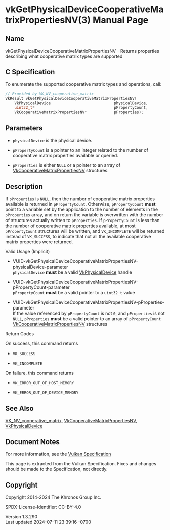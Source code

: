 # vkGetPhysicalDeviceCooperativeMatrixPropertiesNV(3) Manual Page

## Name

vkGetPhysicalDeviceCooperativeMatrixPropertiesNV - Returns properties
describing what cooperative matrix types are supported



## <a href="#_c_specification" class="anchor"></a>C Specification

To enumerate the supported cooperative matrix types and operations,
call:

``` c
// Provided by VK_NV_cooperative_matrix
VkResult vkGetPhysicalDeviceCooperativeMatrixPropertiesNV(
    VkPhysicalDevice                            physicalDevice,
    uint32_t*                                   pPropertyCount,
    VkCooperativeMatrixPropertiesNV*            pProperties);
```

## <a href="#_parameters" class="anchor"></a>Parameters

- `physicalDevice` is the physical device.

- `pPropertyCount` is a pointer to an integer related to the number of
  cooperative matrix properties available or queried.

- `pProperties` is either `NULL` or a pointer to an array of
  [VkCooperativeMatrixPropertiesNV](https://registry.khronos.org/vulkan/specs/1.3-extensions/man/html/VkCooperativeMatrixPropertiesNV.html)
  structures.

## <a href="#_description" class="anchor"></a>Description

If `pProperties` is `NULL`, then the number of cooperative matrix
properties available is returned in `pPropertyCount`. Otherwise,
`pPropertyCount` **must** point to a variable set by the application to
the number of elements in the `pProperties` array, and on return the
variable is overwritten with the number of structures actually written
to `pProperties`. If `pPropertyCount` is less than the number of
cooperative matrix properties available, at most `pPropertyCount`
structures will be written, and `VK_INCOMPLETE` will be returned instead
of `VK_SUCCESS`, to indicate that not all the available cooperative
matrix properties were returned.

Valid Usage (Implicit)

- <a
  href="#VUID-vkGetPhysicalDeviceCooperativeMatrixPropertiesNV-physicalDevice-parameter"
  id="VUID-vkGetPhysicalDeviceCooperativeMatrixPropertiesNV-physicalDevice-parameter"></a>
  VUID-vkGetPhysicalDeviceCooperativeMatrixPropertiesNV-physicalDevice-parameter  
  `physicalDevice` **must** be a valid
  [VkPhysicalDevice](https://registry.khronos.org/vulkan/specs/1.3-extensions/man/html/VkPhysicalDevice.html) handle

- <a
  href="#VUID-vkGetPhysicalDeviceCooperativeMatrixPropertiesNV-pPropertyCount-parameter"
  id="VUID-vkGetPhysicalDeviceCooperativeMatrixPropertiesNV-pPropertyCount-parameter"></a>
  VUID-vkGetPhysicalDeviceCooperativeMatrixPropertiesNV-pPropertyCount-parameter  
  `pPropertyCount` **must** be a valid pointer to a `uint32_t` value

- <a
  href="#VUID-vkGetPhysicalDeviceCooperativeMatrixPropertiesNV-pProperties-parameter"
  id="VUID-vkGetPhysicalDeviceCooperativeMatrixPropertiesNV-pProperties-parameter"></a>
  VUID-vkGetPhysicalDeviceCooperativeMatrixPropertiesNV-pProperties-parameter  
  If the value referenced by `pPropertyCount` is not `0`, and
  `pProperties` is not `NULL`, `pProperties` **must** be a valid pointer
  to an array of `pPropertyCount`
  [VkCooperativeMatrixPropertiesNV](https://registry.khronos.org/vulkan/specs/1.3-extensions/man/html/VkCooperativeMatrixPropertiesNV.html)
  structures

Return Codes

On success, this command returns  
- `VK_SUCCESS`

- `VK_INCOMPLETE`

On failure, this command returns  
- `VK_ERROR_OUT_OF_HOST_MEMORY`

- `VK_ERROR_OUT_OF_DEVICE_MEMORY`

## <a href="#_see_also" class="anchor"></a>See Also

[VK_NV_cooperative_matrix](https://registry.khronos.org/vulkan/specs/1.3-extensions/man/html/VK_NV_cooperative_matrix.html),
[VkCooperativeMatrixPropertiesNV](https://registry.khronos.org/vulkan/specs/1.3-extensions/man/html/VkCooperativeMatrixPropertiesNV.html),
[VkPhysicalDevice](https://registry.khronos.org/vulkan/specs/1.3-extensions/man/html/VkPhysicalDevice.html)

## <a href="#_document_notes" class="anchor"></a>Document Notes

For more information, see the <a
href="https://registry.khronos.org/vulkan/specs/1.3-extensions/html/vkspec.html#vkGetPhysicalDeviceCooperativeMatrixPropertiesNV"
target="_blank" rel="noopener">Vulkan Specification</a>

This page is extracted from the Vulkan Specification. Fixes and changes
should be made to the Specification, not directly.

## <a href="#_copyright" class="anchor"></a>Copyright

Copyright 2014-2024 The Khronos Group Inc.

SPDX-License-Identifier: CC-BY-4.0

Version 1.3.290  
Last updated 2024-07-11 23:39:16 -0700
